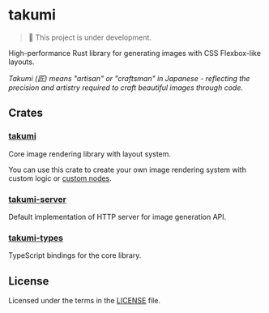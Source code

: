 # takumi

> 🚧 This project is under development.

High-performance Rust library for generating images with CSS Flexbox-like layouts.

_Takumi (匠) means "artisan" or "craftsman" in Japanese - reflecting the precision and artistry required to craft beautiful images through code._

## Crates

### [takumi](takumi/)

Core image rendering library with layout system.

You can use this crate to create your own image rendering system with custom logic or [custom nodes](example/src/custom_node.rs).

### [takumi-server](takumi-server/)

Default implementation of HTTP server for image generation API.

### [takumi-types](takumi-types/)

TypeScript bindings for the core library.

## License

Licensed under the terms in the [LICENSE](LICENSE) file.
